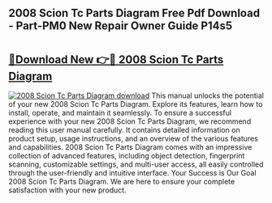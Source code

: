 ## 2008 Scion Tc Parts Diagram Free Pdf Download - Part-PM0 New Repair Owner Guide P14s5

# <h2><a href="http://dfmzm1.blite.top/?on=2008+Scion+Tc+Parts+Diagram">🔗Download New 👉🔴 2008 Scion Tc Parts Diagram</a></h2>

[![2008 Scion Tc Parts Diagram download](https://i.imgur.com/lujVjoI.png)](http://dfmzm1.blite.top/?on=2008+Scion+Tc+Parts+Diagram)
This manual unlocks the potential of your new 2008 Scion Tc Parts Diagram. Explore its features, learn how to install, operate, and maintain it seamlessly. To ensure a successful experience with your new 2008 Scion Tc Parts Diagram, we recommend reading this user manual carefully. It contains detailed information on product setup, usage instructions, and an overview of the various features and capabilities. 2008 Scion Tc Parts Diagram comes with an impressive collection of advanced features, including object detection, fingerprint scanning, customizable settings, and multi-user access, all easily controlled through the user-friendly and intuitive interface. Your Success is Our Goal 2008 Scion Tc Parts Diagram. We are here to ensure your complete satisfaction with your new product.
